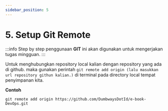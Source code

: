 ```yaml
---
sidebar_position: 5
---
```



# 5. Setup Git Remote

:::info
Step by step penggunaan **GIT** ini akan digunakan untuk mengerjakan tugas mingguan.
:::

Untuk menghubungkan repository local kalian dengan repository yang ada di github. maka gunakan perintah `git remote add origin (lalu masukkan url repository githun kalian.)` di terminal pada directory local tempat penyimpanan kita.

**Contoh**
```shell
git remote add origin https://github.com/DumbwaysDotId/e-book-DevOps.git
```
